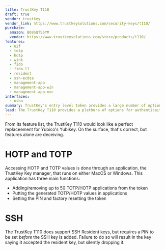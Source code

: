 ```yaml
---
title: TrustKey T110
draft: true
vendor: trustkey
vendor_link: https://www.trustkeysolutions.com/security-keys/t110/
purchase:
  amazon: B086QTS5YM
  vendor: https://www.trustkeysolutions.com/store/products/t110/
features:
  - u2f
  - totp
  - hotp
  - wink
  - fido 
  - fido-l1
  - resident
  - ssh-ecdsa
  - management-app
  - management-app-win
  - management-app-mac
interfaces:
  - usba
summary: TrustKey's entry level token provides a large number of options for authentication but requires software for non-U2F features.
lead: The TrustKey T110 provides a plethora of options for authenticaiton, including HOTP and TOTP, resident SSH keys, and more, but is hampered by a convoluted management application.
---
```


From its feature list, the TrustKey T110 would look like a perfect replaceement for Yubico's Yubikey. On the surface, that's correct, but features alone are deceiving. 

# HOTP and TOTP

Accessing HOTP and TOTP values is done through an application, the TrustKey Key manager, that runs on either MacOS or Windows. This application has three main functions:

* Adding/removing up to 50 TOTP/HOTP applications from the token
* Putting the generated TOTP/HOTP values in applications
* Setting the PIN and factory resetting the token

# SSH

The TrustKey T110 does support SSH Resident keys, but requires a PIN to be set *before* the SSH key is added. Failure to do so will result in the key saying it accepted the resident key, but silently dropping it. 